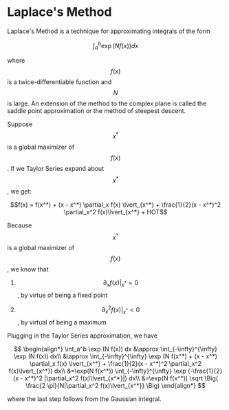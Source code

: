# Laplace's Method

Laplace's Method is a technique for approximating integrals of the form

$$\int_a^b \exp (N f(x)) dx$$

where $$f(x)$$ is a twice-differentiable function and $$N$$ is large. An extension
of the method to the complex plane is called the saddle point approximation or
the method of steepest descent.

Suppose $$x^*$$ is a global maximizer of $$f(x)$$. If we Taylor Series expand about
$$x^*$$, we get:

$$f(x) = f(x^*) + (x - x^*) \partial_x f(x) \lvert_{x^*} + \frac{1}{2}(x - x^*)^2 \partial_x^2 f(x)\lvert_{x^*} + HOT$$

Because $$x^*$$ is a global maximizer of $$f(x)$$, we know that

1. $$\partial_x f(x)\lvert_{x^*} = 0$$, by virtue of being a fixed point

2. $$\partial_x^2 f(x) \lvert_{x^*} < 0$$, by virtual of being a maximum

Plugging in the Taylor Series approximation, we have

$$
\begin{align*}
\int_a^b \exp (N f(x)) dx &\approx \int_{-\infty}^{\infty} \exp (N f(x)) dx\\
&\approx \int_{-\infty}^{\infty} \exp (N f(x^*) + (x - x^*) \partial_x f(x) \lvert_{x^*} + \frac{1}{2}(x - x^*)^2 \partial_x^2 f(x)\lvert_{x^*}) dx\\
&=\exp(N f(x^*)) \int_{-\infty}^{\infty} \exp (-\frac{1}{2}(x - x^*)^2 |\partial_x^2 f(x)\lvert_{x^*}|) dx\\
&=\exp(N f(x^*)) \sqrt \Big( \frac{2 \pi}{N|\partial_x^2 f(x)\lvert_{x^*}} \Big)
\end{align*}
$$

where the last step follows from the Gaussian integral.